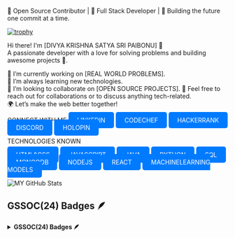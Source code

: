 🔔 Open Source Contributor | 💼 Full Stack Developer | 🚀 Building the future one commit at a time.

[![trophy](https://github-profile-trophy.vercel.app/?username=DIVYAKRISHNASATYASRI&theme=monokai)](https://github.com/DIVYAKRISHNASATYASRI/github-profile-trophy)
 
Hi there! I'm [DIVYA KRISHNA SATYA SRI PAIBONU] 👋  
A passionate developer with a love for solving problems and building awesome projects 🚀.


🔭 I’m currently working on [REAL WORLD PROBLEMS].  
🌱 I’m always learning new technologies.  
👯 I’m looking to collaborate on [OPEN SOURCE PROJECTS]. 
💬 Feel free to reach out for collaborations or to discuss anything tech-related.  
🌍 Let’s make the web better together!

CONNECT WITH ME
<a href="https://www.linkedin.com/in/divya-krishna-satya-sri-paibonu-56a22a294/" style="background-color: #007bff; color: white; padding: 10px 20px; border-radius: 5px; text-decoration: none;">LINKEDIN</a>
<a href="https://www.codechef.com/users/divyapaibonu" style="background-color: #007bff; color: white; padding: 10px 20px; border-radius: 5px; text-decoration: none;">CODECHEF</a>
<a href="https://www.hackerrank.com/profile/divya_paibonu" style="background-color: #007bff; color: white; padding: 10px 20px; border-radius: 5px; text-decoration: none;">HACKERRANK</a>
<a href="https://discord.com/channels/@me" style="background-color: #007bff; color: white; padding: 10px 20px; border-radius: 5px; text-decoration: none;">DISCORD</a>
<a href="https://www.holopin.io/@divyakrishnasatyasri#" style="background-color: #007bff; color: white; padding: 10px 20px; border-radius: 5px; text-decoration: none;">HOLOPIN</a>


TECHNOLOGIES KNOWN

<a href="" style="background-color: #007bff; color: white; padding: 10px 20px; border-radius: 5px; text-decoration: none;">HTML&CSS</a>
<a href="" style="background-color: #007bff; color: white; padding: 10px 20px; border-radius: 5px; text-decoration: none;">JAVASCRIPT</a>
<a href="" style="background-color: #007bff; color: white; padding: 10px 20px; border-radius: 5px; text-decoration: none;">JAVA</a>
<a href="" style="background-color: #007bff; color: white; padding: 10px 20px; border-radius: 5px; text-decoration: none;">PYTHON</a>
<a href="" style="background-color: #007bff; color: white; padding: 10px 20px; border-radius: 5px; text-decoration: none;">SQL</a>
<a href="" style="background-color: #007bff; color: white; padding: 10px 20px; border-radius: 5px; text-decoration: none;">MONGODB</a>
<a href="" style="background-color: #007bff; color: white; padding: 10px 20px; border-radius: 5px; text-decoration: none;">NODEJS</a>
<a href="" style="background-color: #007bff; color: white; padding: 10px 20px; border-radius: 5px; text-decoration: none;">REACT</a>
<a href="" style="background-color: #007bff; color: white; padding: 10px 20px; border-radius: 5px; text-decoration: none;">MACHINELEARNING MODELS</a>
















![MY GitHub Stats](https://github-readme-stats.vercel.app/api?username=DIVYAKRISHNASATYASRI&show_icons=true&theme=radical)

<!---
DIVYAKRISHNASATYASRI/DIVYAKRISHNASATYASRI is a ✨ special ✨ repository because its `README.md` (this file) appears on your GitHub profile.
You can click the Preview link to take a look at your changes.
--->
## GSSOC(24) Badges 🪶
<details>	
 <summary><b>GSSOC(24) Badges 🪶</b></summary><br>
<div style='display:flex; align-items:center; gap: 10px;' align='center'><a href="https://gssoc.girlscript.tech/leaderboard">
<img src="https://raw.githubusercontent.com/GSSoC24/Postman-Challenge/main/docs/assets/Postman%20White.png" width="100px" height="100px" />
 <img src="https://raw.githubusercontent.com/GSSoC24/Hack-Web3Conf/refs/heads/main/assets/Hack-Web3Conf%202024%20Badge%20(2).png" width="100px" height="100px" />
   <img src="https://raw.githubusercontent.com/GSSoC24/Postman-Challenge/main/docs/assets/1.png" width="100px" height="100px" />
  <img src="https://raw.githubusercontent.com/GSSoC24/Postman-Challenge/main/docs/assets/2.png" width="100px" height="100px" />
  <img src="https://raw.githubusercontent.com/GSSoC24/Postman-Challenge/main/docs/assets/3.png" width="100px" height="100px" />
  <img src="https://raw.githubusercontent.com/GSSoC24/Postman-Challenge/main/docs/assets/4.png" width="100px" height="100px" />
  <img src="https://raw.githubusercontent.com/GSSoC24/Postman-Challenge/main/docs/assets/5.png" width="100px" height="100px" />
</div>
</details>
